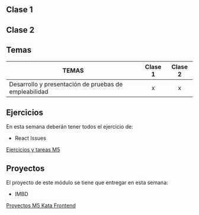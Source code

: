 ## Clase 1

## Clase 2

## Temas
|TEMAS   | Clase 1| Clase 2|
|---|:---:|:---:|
|Desarrollo y presentación de pruebas de empleabilidad|x|x|

## Ejercicios
En esta semana deberán tener todos el ejercicio de:
- React Issues

[Ejercicios y tareas M5](/Ejercicios%20y%20tareas/Ejercicios%20y%20tareas%20M5.md)

## Proyectos
El proyecto de este módulo se tiene que entregar en esta semana:
- IMBD

[Proyectos M5 Kata Frontend](/Proyectos/Proyectos%20M5%20Kata%20Frontend.md)